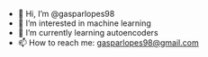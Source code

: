 - 👋 Hi, I’m @gasparlopes98
- 👀 I’m interested in machine learning
- 🌱 I’m currently learning autoencoders
- 📫 How to reach me: gasparlopes98@gmail.com
